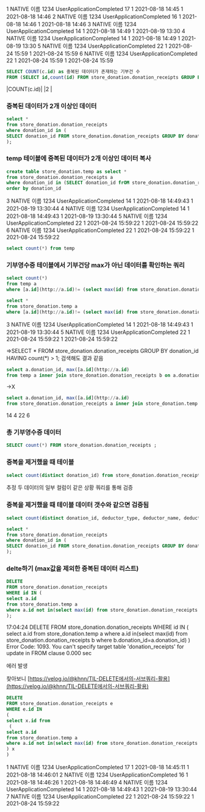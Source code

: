 

1 NATIVE 이름  1234 UserApplicationCompleted 17 1 2021-08-18 14:45 1 2021-08-18 14:46
2 NATIVE 이름  1234 UserApplicationCompleted 16 1 2021-08-18 14:46 1 2021-08-18 14:46
3 NATIVE 이름  1234 UserApplicationCompleted 14 1 2021-08-18 14:49 1 2021-08-19 13:30
4 NATIVE 이름  1234 UserApplicationCompleted 14 1 2021-08-18 14:49 1 2021-08-19 13:30
5 NATIVE 이름  1234 UserApplicationCompleted 22 1 2021-08-24 15:59 1 2021-08-24 15:59
6 NATIVE 이름  1234 UserApplicationCompleted 22 1 2021-08-24 15:59 1 2021-08-24 15:59

``` sql
SELECT COUNT(c.id) as 중복된 데이터가 존재하는 기부건 수
FROM (SELECT id,count(id) FROM store_donation.donation_receipts GROUP BY donation_id HAVING count(*) > 1) as c;
```

|COUNT(c.id)|
|2 |

### 중복된 데이터가 2개 이상인 데이터

``` sql
select *
from store_donation.donation_receipts
where donation_id in (
SELECT donation_id FROM store_donation.donation_receipts GROUP BY donation_id HAVING count(*) > 1
);
```

### temp 테이블에 중복된 데이터가 2개 이상인 데이터 복사

``` sql
create table store_donation.temp as select *
from store_donation.donation_receipts a
where donation_id in (SELECT donation_id frOM store_donation.donation_receipts GROUP BY donation_id HAVING count(*) > 1 )
order by donation_id
```

3 NATIVE 이름  1234 UserApplicationCompleted 14 1 2021-08-18 14:49:43 1 2021-08-19 13:30:44
4 NATIVE 이름  1234 UserApplicationCompleted 14 1 2021-08-18 14:49:43 1 2021-08-19 13:30:44
5 NATIVE 이름  1234 UserApplicationCompleted 22 1 2021-08-24 15:59:22 1 2021-08-24 15:59:22
6 NATIVE 이름  1234 UserApplicationCompleted 22 1 2021-08-24 15:59:22 1 2021-08-24 15:59:22

``` sql
select count(*) from temp
```

### 기부영수증 테이블에서 기부건당 max가 아닌 데이터를 확인하는 쿼리

``` sql
select count(*)
from temp a
where [a.id](http://a.id)!= (select max(id) from store_donation.donation_receipts b where b.donation_id=a.donation_id)
```

``` sql
select *
from store_donation.temp a
where [a.id](http://a.id)!= (select max(id) from store_donation.donation_receipts b where b.donation_id=a.donation_id)
```

3 NATIVE 이름  1234 UserApplicationCompleted 14 1 2021-08-18 14:49:43 1 2021-08-19 13:30:44
5 NATIVE 이름  1234 UserApplicationCompleted 22 1 2021-08-24 15:59:22 1 2021-08-24 15:59:22

=>SELECT * FROM store_donation.donation_receipts GROUP BY donation_id HAVING count(*) > 1; 검색해도 결과 같음

``` sql
select a.donation_id, max([a.id](http://a.id)
from temp a inner join store_donation.donation_receipts b on a.donation_id = b.donation_id
```

->X

``` sql
select a.donation_id, max([a.id](http://a.id)
from store_donation.donation_receipts a inner join store_donation.temp b on a.donation_id = b.donation_id group by donation_id
```

14 4
22 6

### 총 기부영수증 데이터

``` sql
SELECT count(*) FROM store_donation.donation_receipts ;
```

### 중복을 제거했을 때 테이블

``` sql
select count(distinct donation_id) from store_donation.donation_receipts ;
```

추정
두 데이터의 일부 컬럼이 같은 상황
쿼리를 통해 검증

### 중복을 제거했을 때 테이블 데이터 갯수와 같으면 검증됨

``` sql
select count(distinct donation_id, deductor_type, deductor_name, deductor_registration_no) from store_donation.donation_receipts ;
```

``` sql
select *
from store_donation.donation_receipts
where donation_id in (
SELECT donation_id FROM store_donation.donation_receipts GROUP BY donation_id HAVING count(*) > 1
);
```

### delte하기 (max값을 제외한 중복된 데이터 리스트)

``` sql
DELETE 
FROM store_donation.donation_receipts 
WHERE id IN (
select a.id
from store_donation.temp a
where a.id not in(select max(id) from store_donation.donation_receipts b where b.donation_id=a.donation_id) 
);
```

17:04:24	DELETE FROM store_donation.donation_receipts WHERE id IN ( select a.id from store_donation.temp a where a.id in(select max(id) from store_donation.donation_receipts b where b.donation_id=a.donation_id) )	Error Code: 1093. You can't specify target table 'donation_receipts' for update in FROM clause	0.000 sec

에러 발생

찾아보니 [https://velog.io/@khnn/TIL-DELETE에서의-서브쿼리-활용](https://velog.io/@khnn/TIL-DELETE에서의-서브쿼리-활용)


``` sql
DELETE 
FROM store_donation.donation_receipts e
WHERE e.id IN
(
select x.id from
 (
select a.id
from store_donation.temp a
where a.id not in(select max(id) from store_donation.donation_receipts b where b.donation_id=a.donation_id) 
) x
)
```

1	NATIVE	이름 	1234	UserApplicationCompleted	17	1	2021-08-18 14:45:11	1	2021-08-18 14:46:01
2	NATIVE	이름	    1234	UserApplicationCompleted	16	1	2021-08-18 14:46:26	1	2021-08-18 14:46:49
4	NATIVE	이름 	1234	UserApplicationCompleted	14	1	2021-08-18 14:49:43	1	2021-08-19 13:30:44
7	NATIVE	이름 	1234	UserApplicationCompleted	22	1	2021-08-24 15:59:22	1	2021-08-24 15:59:22